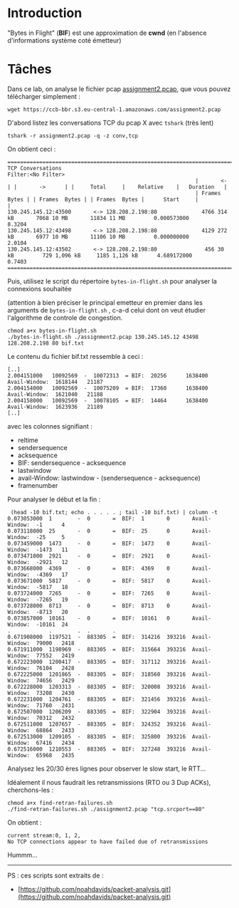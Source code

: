 # Introduction

"Bytes in Flight" (**BIF**) est une approximation de **cwnd** (en l'absence d'informations système coté émetteur)

# Tâches 

Dans ce lab, on analyse le fichier pcap [assignment2.pcap](https://ccb-bbr.s3.eu-central-1.amazonaws.com/assignment2.pcap), que vous pouvez télécharger simplement :

```
wget https://ccb-bbr.s3.eu-central-1.amazonaws.com/assignment2.pcap
```

D'abord listez les conversations TCP du pcap X avec ```tshark``` (très lent)

```
tshark -r assignment2.pcap -q -z conv,tcp
```

On obtient ceci :
```
================================================================================
TCP Conversations
Filter:<No Filter>
                                                           |       <-      | |       ->      | |     Total     |    Relative    |   Duration   |
                                                           | Frames  Bytes | | Frames  Bytes | | Frames  Bytes |      Start     |              |
130.245.145.12:43500       <-> 128.208.2.198:80              4766 314 kB       7068 10 MB       11834 11 MB         0.000573000         8.3204
130.245.145.12:43498       <-> 128.208.2.198:80              4129 272 kB       6977 10 MB       11106 10 MB         0.000000000         2.0104
130.245.145.12:43502       <-> 128.208.2.198:80               456 30 kB         729 1,096 kB     1185 1,126 kB      4.689172000         0.7403
================================================================================
```

Puis, utilisez le script du répertoire ```bytes-in-flight.sh``` pour analyser la connexions souhaitée 

(attention à bien préciser le principal emetteur en premier dans les arguments de ```bytes-in-flight.sh``` , c-a-d celui dont on veut étudier l'algorithme de controle de congestion.

```
chmod a+x bytes-in-flight.sh
./bytes-in-flight.sh ./assignment2.pcap 130.245.145.12 43498 128.208.2.198 80 bif.txt
```

Le contenu du fichier bif.txt ressemble à ceci :
```
[..]
2.004151000   10092569  -  10072313  = BIF:  20256      1638400  Avail-Window:  1618144   21187
2.004154000   10092569  -  10075209  = BIF:  17360      1638400  Avail-Window:  1621040   21188
2.004158000   10092569  -  10078105  = BIF:  14464      1638400  Avail-Window:  1623936   21189
[..]
```

avec les colonnes signifiant :
- reltime
- sendersequence
- acksequence
- BIF: sendersequence - acksequence
- lastwindow
- avail-Window: lastwindow - (sendersequence - acksequence)
- framenumber

Pour analyser le début et la fin :
```
 (head -10 bif.txt; echo . . . . . ; tail -10 bif.txt) | column -t
0.073053000  1        -  0       =  BIF:  1       0       Avail-Window:  -1      4
0.073118000  25       -  0       =  BIF:  25      0       Avail-Window:  -25     5
0.073459000  1473     -  0       =  BIF:  1473    0       Avail-Window:  -1473   11
0.073471000  2921     -  0       =  BIF:  2921    0       Avail-Window:  -2921   12
0.073668000  4369     -  0       =  BIF:  4369    0       Avail-Window:  -4369   17
0.073671000  5817     -  0       =  BIF:  5817    0       Avail-Window:  -5817   18
0.073724000  7265     -  0       =  BIF:  7265    0       Avail-Window:  -7265   19
0.073728000  8713     -  0       =  BIF:  8713    0       Avail-Window:  -8713   20
0.073857000  10161    -  0       =  BIF:  10161   0       Avail-Window:  -10161  24
.            .        .  .       .                                               
0.671908000  1197521  -  883305  =  BIF:  314216  393216  Avail-Window:  79000   2418
0.671911000  1198969  -  883305  =  BIF:  315664  393216  Avail-Window:  77552   2419
0.672223000  1200417  -  883305  =  BIF:  317112  393216  Avail-Window:  76104   2428
0.672225000  1201865  -  883305  =  BIF:  318560  393216  Avail-Window:  74656   2429
0.672228000  1203313  -  883305  =  BIF:  320008  393216  Avail-Window:  73208   2430
0.672231000  1204761  -  883305  =  BIF:  321456  393216  Avail-Window:  71760   2431
0.672507000  1206209  -  883305  =  BIF:  322904  393216  Avail-Window:  70312   2432
0.672511000  1207657  -  883305  =  BIF:  324352  393216  Avail-Window:  68864   2433
0.672513000  1209105  -  883305  =  BIF:  325800  393216  Avail-Window:  67416   2434
0.672516000  1210553  -  883305  =  BIF:  327248  393216  Avail-Window:  65968   2435
```

Analysez les 20/30 ères lignes pour observer le slow start, le RTT...

Idéalement il nous faudrait les retransmissions (RTO ou 3 Dup ACKs), cherchons-les :
```
chmod a+x find-retran-failures.sh
./find-retran-failures.sh ./assignment2.pcap "tcp.srcport==80"
```

On obtient :
```
current stream:0, 1, 2, 
No TCP connections appear to have failed due of retransmissions
```
Hummm...

---

PS : ces scripts sont extraits de :
- [https://github.com/noahdavids/packet-analysis.git](https://github.com/noahdavids/packet-analysis.git)
